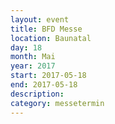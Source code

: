 ```yaml
---
layout: event
title: BFD Messe
location: Baunatal
day: 18
month: Mai
year: 2017
start: 2017-05-18
end: 2017-05-18
description: 
category: messetermin
---
```


